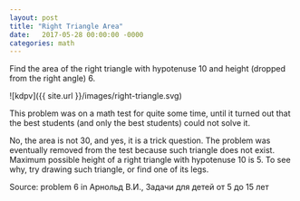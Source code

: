 ```yaml
---
layout: post
title: "Right Triangle Area"
date:   2017-05-28 00:00:00 -0000
categories: math
---
```


Find the area of the right triangle with hypotenuse 10 and height (dropped from the right angle) 6.

![kdpv]({{ site.url }}/images/right-triangle.svg)

This problem was on a math test for quite some time, until it turned out that the best students (and only the best students) could not solve it.

<!--more-->

No, the area is not 30, and yes, it is a trick question. The problem was eventually removed from the test because such triangle does not exist. Maximum possible height of a right triangle with hypotenuse 10 is 5. To see why, try drawing such triangle, or find one of its legs.

Source: problem 6 in Арнольд В.И., Задачи для детей от 5 до 15 лет
